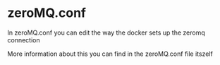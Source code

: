 # zeroMQ.conf
In zeroMQ.conf you can edit the way the docker sets up the zeromq connection

More information about this you can find in the zeroMQ.conf file itszelf
